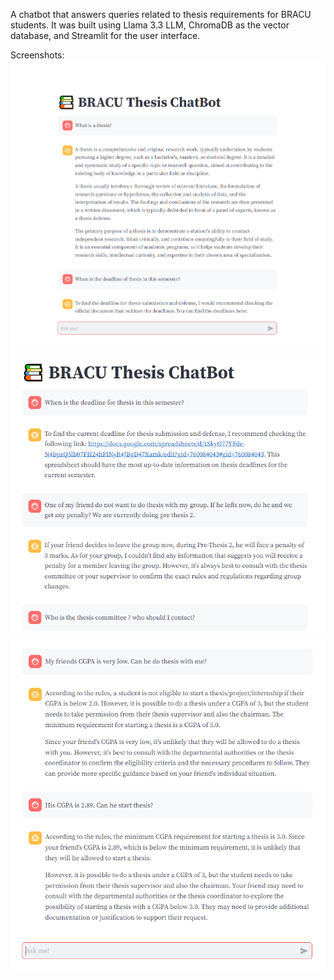A chatbot that answers queries related to thesis requirements for BRACU students. It was built using Llama 3.3 LLM, ChromaDB as the vector database, and Streamlit for the user interface.

Screenshots:
![Screenshot1](chatbot%20ss1.png)
![Screenshot2](chatbot%20ss2.png)
![Screenshot3](chatbot%20ss3.png)
